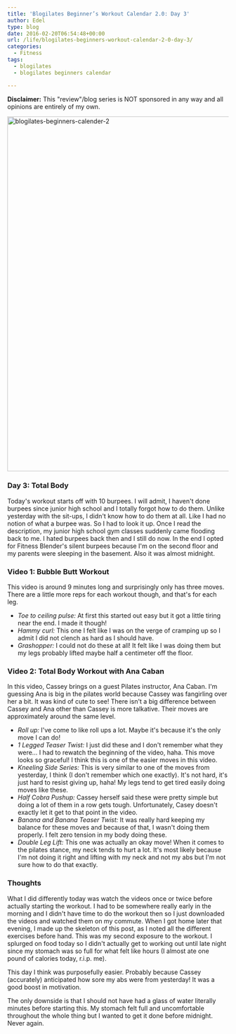 ```yaml
---
title: 'Blogilates Beginner’s Workout Calendar 2.0: Day 3'
author: Edel
type: blog
date: 2016-02-20T06:54:48+00:00
url: /life/blogilates-beginners-workout-calendar-2-0-day-3/
categories:
  - Fitness
tags:
  - blogilates
  - blogilates beginners calendar

---
```

**Disclaimer:** This "review"/blog series is NOT sponsored in any way and all opinions are entirely of my own.

<a href="http://scattered.me/wp-content/uploads/2016/02/blogilates-beginners-calender-2.png" rel="attachment wp-att-11076"><img src="http://scattered.me/wp-content/uploads/2016/02/blogilates-beginners-calender-2-1024x806.png" alt="blogilates-beginners-calender-2" width="1024" height="806" class="alignnone size-large wp-image-11076" srcset="http://erzadel.net/blog/wp-content/uploads/2016/02/blogilates-beginners-calender-2-1024x806.png 1024w, http://erzadel.net/blog/wp-content/uploads/2016/02/blogilates-beginners-calender-2-300x236.png 300w, http://erzadel.net/blog/wp-content/uploads/2016/02/blogilates-beginners-calender-2-768x604.png 768w" sizes="(max-width: 1024px) 100vw, 1024px" /></a>

### Day 3: Total Body

Today's workout starts off with 10 burpees. I will admit, I haven't done burpees since junior high school and I totally forgot how to do them. Unlike yesterday with the sit-ups, I didn't know how to do them at all. Like I had no notion of what a burpee was. So I had to look it up. Once I read the description, my junior high school gym classes suddenly came flooding back to me. I hated burpees back then and I still do now. In the end I opted for Fitness Blender's silent burpees because I'm on the second floor and my parents were sleeping in the basement. Also it was almost midnight.

### Video 1: Bubble Butt Workout

This video is around 9 minutes long and surprisingly only has three moves. There are a little more reps for each workout though, and that's for each leg.

<div class="flex-video">
</div>

  * _Toe to ceiling pulse:_ At first this started out easy but it got a little tiring near the end. I made it though!
  * _Hammy curl:_ This one I felt like I was on the verge of cramping up so I admit I did not clench as hard as I should have.
  * _Grashopper:_ I could not do these at all! It felt like I was doing them but my legs probably lifted maybe half a centimeter off the floor.

### Video 2: Total Body Workout with Ana Caban

In this video, Cassey brings on a guest Pilates instructor, Ana Caban. I'm guessing Ana is big in the pilates world because Cassey was fangirling over her a bit. It was kind of cute to see! There isn't a big difference between Cassey and Ana other than Cassey is more talkative. Their moves are approximately around the same level.

<div class="flex-video">
</div>

  * _Roll up:_ I've come to like roll ups a lot. Maybe it's because it's the only move I can do!
  * _1 Legged Teaser Twist:_ I just did these and I don't remember what they were&#8230; I had to rewatch the beginning of the video, haha. This move looks so graceful! I think this is one of the easier moves in this video.
  * _Kneeling Side Series:_ This is very similar to one of the moves from yesterday, I think (I don't remember which one exactly). It's not hard, it's just hard to resist giving up, haha! My legs tend to get tired easily doing moves like these.
  * _Half Cobra Pushup:_ Cassey herself said these were pretty simple but doing a lot of them in a row gets tough. Unfortunately, Casey doesn't exactly let it get to that point in the video.
  * _Banana and Banana Teaser Twist:_ It was really hard keeping my balance for these moves and because of that, I wasn't doing them properly. I felt zero tension in my body doing these.
  * _Double Leg Lift:_ This one was actually an okay move! When it comes to the pilates stance, my neck tends to hurt a lot. It's most likely because I'm not doing it right and lifting with my neck and not my abs but I'm not sure how to do that exactly.

### Thoughts

What I did differently today was watch the videos once or twice before actually starting the workout. I had to be somewhere really early in the morning and I didn't have time to do the workout then so I just downloaded the videos and watched them on my commute. When I got home later that evening, I made up the skeleton of this post, as I noted all the different exercises before hand. This was my second exposure to the workout. I splurged on food today so I didn't actually get to working out until late night since my stomach was so full for what felt like hours (I almost ate one pound of calories today, r.i.p. me).

This day I think was purposefully easier. Probably because Cassey (accurately) anticipated how sore my abs were from yesterday! It was a good boost in motivation.

The only downside is that I should not have had a glass of water literally minutes before starting this. My stomach felt full and uncomfortable throughout the whole thing but I wanted to get it done before midnight. Never again.



